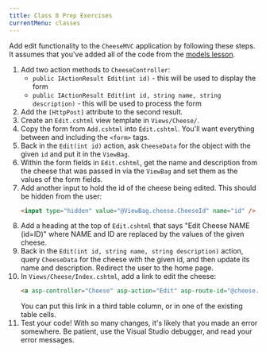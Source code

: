 ```yaml
---
title: Class 8 Prep Exercises
currentMenu: classes
---
```


Add edit functionality to the `CheeseMVC` application by following these steps. It assumes that you've added all of the code from the [models lesson](../../videos/intro-to-mvc-models/).

1. Add two action methods to `CheeseController`:
    - `public IActionResult Edit(int id)` - this will be used to display the form
    - `public IActionResult Edit(int id, string name, string description)` - this will be used to process the form
1. Add the `[HttpPost]` attribute to the second result.
1. Create an `Edit.cshtml` view template in `Views/Cheese/`.
1. Copy the form from `Add.cshtml` into `Edit.cshtml`. You'll want everything between and including the `<form>` tags.
1. Back in the `Edit(int id)` action, ask `CheeseData` for the object with the given `id` and put it in the `ViewBag`.
1. Within the form fields in `Edit.cshtml`, get the name and description from the cheese that was passed in via the `ViewBag` and set them as the values of the form fields.
1. Add another input to hold the id of the cheese being edited. This should be hidden from the user:
    ```html
    <input type="hidden" value="@ViewBag.cheese.CheeseId" name="id" />
    ```
1. Add a heading at the top of `Edit.cshtml` that says "Edit Cheese NAME (id=ID)" where NAME and ID are replaced by the values of the given cheese.
1. Back in the `Edit(int id, string name, string description)` action, query `CheeseData` for the cheese with the given id, and then update its name and description. Redirect the user to the home page.
1. In `Views/Cheese/Index.cshtml`, add a link to edit the cheese:
    ```html
    <a asp-controller="Cheese" asp-action="Edit" asp-route-id="@cheese.CheeseId">edit</a>
    ```
    You can put this link in a third table column, or in one of the existing table cells. 
1. Test your code! With so many changes, it's likely that you made an error somewhere. Be patient, use the Visual Studio debugger, and read your error messages.
